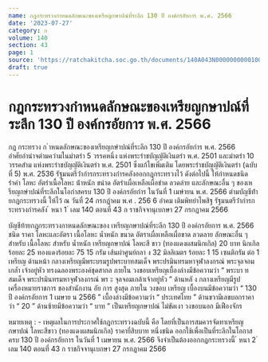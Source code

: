 ```yaml
---
name: กฎกระทรวงกำหนดลักษณะของเหรียญกษาปณ์ที่ระลึก 130 ปี องค์กรอัยการ พ.ศ. 2566
date: '2023-07-27'
category: ก
volume: 140
section: 43
page: 1
source: 'https://ratchakitcha.soc.go.th/documents/140A043N0000000000100.pdf'
draft: true
---
```


# กฎกระทรวงกำหนดลักษณะของเหรียญกษาปณ์ที่ระลึก 130 ปี องค์กรอัยการ พ.ศ. 2566

กฎ กระทรวง ก ําหนดลักษณะของเหรียญกษําปณ์ที่ระลึก 130 ปี องค์กรอัยกําร พ.ศ. 2566 อําศัยอํานําจตํามควํามในมําตรํา 5 วรรคหนึ่ง แห่งพระรําชบัญญัติเงินตรํา พ.ศ. 2501 และมําตรํา 10 วรรคสําม แห่งพระรําชบัญญัติเงินตรํา พ.ศ. 2501 ซึ่งแก้ไขเพิ่มเติม โดยพระรําชบัญญัติเงินตรํา (ฉบับที่ 5) พ.ศ. 2536 รัฐมนตรีว่ํากํารกระทรวงกํารคลังออกกฎกระทรวงไว้ ดังต่อไปนี้ ให้กําหนดชนิด รําคํา โลหะ อัตรําเนื้อโลหะ น้ําหนัก ขนําด อัตรําเผื่อเหลือเผื่อขําด ลวดลําย และลักษณะอื่น ๆ ของเหรียญกษําปณ์ที่ระลึกในโอกําสครบ 130 ปี องค์กรอัยกําร ในวันที่ 1 เมษํายน พ.ศ. 2566 ตํามบัญชีท้ํายกฎกระทรวงนี้ ให้ไว้ ณ วันที่ 24 กรกฎําคม พ.ศ . 256 6 อําคม เติมพิทยําไพสิฐ รัฐมนตรีว่ํากํารกระทรวงกํารคลัง ้ หนา 1 ่ เลม 140 ตอนที่ 43 ก ราชกิจจานุเบกษา 27 กรกฎาคม 2566

บัญชีท้ายกฎกระทรวงกาหนดลักษณะของ เหรียญกษาปณ์ที่ระลึก 130 ปี องค์กรอัยการ พ.ศ. 2566 ชนิด ราคา โลหะและอัตรา เนื้อโลหะ น้ำหนัก ขนาด อัตราเผื่อเหลือเผื่อขาด ลวดลาย ลักษณะอื่น ๆ สำหรับ เนื้อโลหะ สำหรับ น้ำหนัก เหรียญกษาปณ์ โลหะสี ขาว (ทองแดงผสมนิกเกิล) 20 บาท นิกเกิลร้อยละ 25 ทองแดงร้อยละ 75 15 กรัม เส้นผ่าศูนย์กลา ง 32 มิลลิเมตร ร้อยละ 1 15 เซนติกรัม ต่อ 1 เหรียญ ด้านหน้า กลางเหรียญมีพระบรมรูปพระบาทสมเด็จ พระปรมินทรมหาจุฬาลงกรณ์ พระจุลจอมเกล้ำ เจ้าอยู่หัว ทรงฉลองพระองค์ชุดสากล ภายใน วงขอบเหรียญเบื้องล่างมีข้อความว่า “ พระบา ท สมเด็จ พระปรมินทรมหาจุฬาลงกรณ์ พร ะ จุลจอมเกล้าเจ้าอยู่หัว ” ด้านหลั ง กลางเหรียญมีรูปเครื่องหมายราชการ ของสำนักงาน อัย การ สูงสุด ภายใน วงขอบ เหรียญ เบื้องบนมีข้อความว่า “ 130 ปี องค์กรอัยการ 1 เมษาย น 2566 ” เบื้องล่างมีข้อความว่า “ ประเทศไทย ” ด้านขวามีเลขบอกราคาว่า “ 20 ” ด้านซ้ายมีข้อความว่า “ บาท ” เป็นเหรียญกษาปณ์ ไม่ขัดเงา วงขอบนอก มีเฟืองจักร

หมายเหตุ : - เหตุผลในการประกาศใช้กฎกระทรวงฉบับนี้ คือ โดยที่เป็นการสมควรจัดทาเหรียญกษาปณ์ โลหะสีขาว (ทองแดงผสมนิกเกิล) ราคายี่สิบบาท หนึ่งชนิด ออกใช้เพื่อเป็นที่ระลึกในโอกาสครบ 130 ปี องค์กรอัยการ ในวันที่ 1 เมษายน พ.ศ. 2566 จึงจำเป็นต้องออกกฎกระทรวงนี้ ้ หนา 2 ่ เลม 140 ตอนที่ 43 ก ราชกิจจานุเบกษา 27 กรกฎาคม 2566
